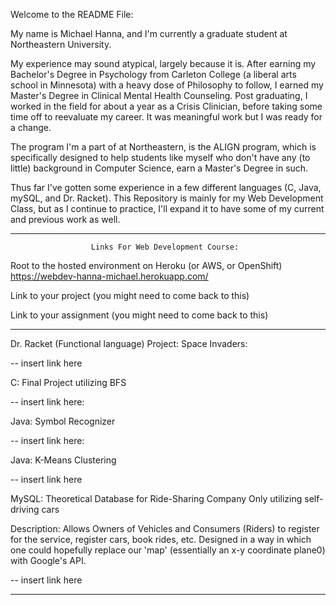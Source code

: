 
Welcome to the README File:

My name is Michael Hanna, and I'm currently a graduate student at Northeastern University.

My experience may sound atypical, largely because it is. After earning my Bachelor's
Degree in Psychology from Carleton College (a liberal arts school in Minnesota) with
a heavy dose of Philosophy to follow, I earned my Master's Degree in Clinical Mental
Health Counseling. Post graduating, I worked in the field for about a year as a Crisis
Clinician, before taking some time off to reevaluate my career. It was meaningful work but
I was ready for a change. 

The program I'm a part of at Northeastern, is the ALIGN program, which is specifically
designed to help students like myself who don't have any (to little) background in
Computer Science, earn a Master's Degree in such.

Thus far I've gotten some experience in a few different languages (C, Java, mySQL,
and Dr. Racket). This Repository is mainly for my Web Development Class, but as I 
continue to practice, I'll expand it to have some of my current and previous work as well.





--------------------------------------------------------------------------------


                      Links For Web Development Course:

Root to the hosted environment on Heroku (or AWS, or OpenShift)
https://webdev-hanna-michael.herokuapp.com/


Link to your project (you might need to come back to this)


Link to your assignment (you might need to come back to this)


--------------------------------------------------------------------------------



Dr. Racket (Functional language) Project: Space Invaders:

-- insert link here

C: Final Project utilizing BFS

-- insert link here:

Java: Symbol Recognizer

-- insert link here:

Java: K-Means Clustering

-- insert link here

MySQL: Theoretical Database for Ride-Sharing Company Only utilizing self-driving cars

Description: Allows Owners of Vehicles and Consumers (Riders) to register for the service,
register cars, book rides, etc. Designed in a way in which one could hopefully replace our
'map' (essentially an x-y coordinate plane0) with Google's API.

-- insert link here



----------------------------------------------------------------------------------------

